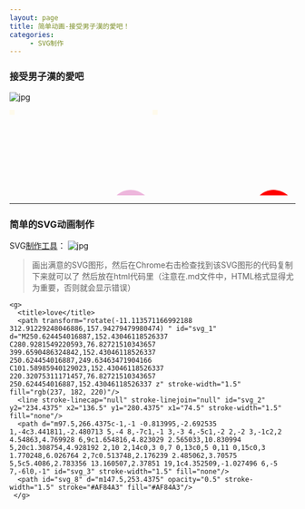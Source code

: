 ```yaml
---
layout: page
title: 简单动画-接受男子漢的愛吧！
categories:
     - SVG制作
---
```


### 接受男子漢的愛吧
![jpg](/jekyll-theme-basically-basic/assets/images/Love.png)
<html>
	<head>
	<style type="text/css">
@keyframes spin{
	0% {
		transform:rotate(0deg);
	}
	50 {
		transform:rotate(180deg);
	}
	100%{
		transform:rotate(360deg);
			}
}
@keyframes scale {  
            0%{
                transform: scale(1); 
            }
            25%{
                transform: scale(1.2);
            }
            50%{
                transform: scale(1.6);
            }
            75%{
                transform: scale(0);
            }
        }
div.love_p{
	animation: spin 2s 1s;
	infinite;
	transform-origin: 50% 50%;
	}
div.love_r{animation: scale 2s 1s;
	transform-origin: 40% 40%;
	}
div.love{
	display:flex;
}
</style>
	
</head>
	
<body> <div class="love"><article>
	<div class="love_p">
	<svg xmlns="http://www.w3.org/2000/svg" width="500" height="300">
 <!-- Created with Method Draw - http://github.com/duopixel/Method-Draw/ -->
 <g>
  <title>background</title>
  <rect fill="#fefaec" id="canvas_background" height="10" width="10" y="-1" x="-1"/>
  <g display="none" overflow="visible" y="0" x="0" height="100%" width="100%" id="canvasGrid">
   <rect fill="url(#gridpattern)" stroke-width="0" y="0" x="0" height="100%" width="100%"/>
  </g>
 </g>
 <g>
  <title>love</title>
  <path transform="rotate(-11.113571166992188 312.91229248046886,157.94279479980474) " id="svg_1" d="M250.624454016887,152.43046118526337 C280.9281549220593,76.82721510343657 399.6590486324842,152.43046118526337 250.624454016887,249.63463471904166 C101.58985940129023,152.43046118526337 220.32075311171457,76.82721510343657 250.624454016887,152.43046118526337 z" stroke-width="1.5" fill="rgb(237, 182, 220)"/>
  <line stroke-linecap="null" stroke-linejoin="null" id="svg_2" y2="234.4375" x2="136.5" y1="280.4375" x1="74.5" stroke-width="1.5" fill="none"/>
  <path d="m97.5,266.4375c-1,-1 -0.813995,-2.692535 1,-4c3.441811,-2.480713 5,-4 8,-7c1,-1 3,-3 4,-5c1,-2 2,-2 3,-1c2,2 4.54863,4.769928 6,9c1.654816,4.823029 2.565033,10.830994 5,20c1.308754,4.928192 2,10 2,14c0,3 0,7 0,13c0,5 0,11 0,15c0,3 1.770248,6.026764 2,7c0.513748,2.176239 2.485062,3.70575 5,5c5.4086,2.783356 13.160507,2.37851 19,1c4.352509,-1.027496 6,-5 7,-6l0,-1" id="svg_3" stroke-width="1.5" fill="none"/>
  <path id="svg_8" d="m147.5,253.4375" opacity="0.5" stroke-width="1.5" stroke="#AF84A3" fill="#AF84A3"/>
 </g>
</svg>
	</div> </article>
	<article>
		<div class="love_r">
		<svg xmlns="http://www.w3.org/2000/svg" width="500" height="300">
	 <!-- Created with Method Draw - http://github.com/duopixel/Method-Draw/ -->
	 <g>
	  <title>background</title>
	  <rect fill="#fefaec" id="canvas_background" height="10" width="10" y="-1" x="-1"/>
	  <g display="none" overflow="visible" y="0" x="0" height="100%" width="100%" id="canvasGrid">
	   <rect fill="url(#gridpattern)" stroke-width="0" y="0" x="0" height="100%" width="100%"/>
	  </g>
	 </g>
	 <g>
	  <title>Layer</title>
	  <path transform="rotate(-11.113571166992188 312.91229248046886,157.94279479980474) " id="svg_1" d="M250.624454016887,152.43046118526337 C280.9281549220593,76.82721510343657 399.6590486324842,152.43046118526337 250.624454016887,249.63463471904166 C101.58985940129023,152.43046118526337 220.32075311171457,76.82721510343657 250.624454016887,152.43046118526337 z" stroke-width="1.5" fill="red"/>
	  <line stroke-linecap="null" stroke-linejoin="null" id="svg_2" y2="234.4375" x2="136.5" y1="280.4375" x1="74.5" stroke-width="1.5" fill="none"/>
	  <path d="m97.5,266.4375c-1,-1 -0.813995,-2.692535 1,-4c3.441811,-2.480713 5,-4 8,-7c1,-1 3,-3 4,-5c1,-2 2,-2 3,-1c2,2 4.54863,4.769928 6,9c1.654816,4.823029 2.565033,10.830994 5,20c1.308754,4.928192 2,10 2,14c0,3 0,7 0,13c0,5 0,11 0,15c0,3 1.770248,6.026764 2,7c0.513748,2.176239 2.485062,3.70575 5,5c5.4086,2.783356 13.160507,2.37851 19,1c4.352509,-1.027496 6,-5 7,-6l0,-1" id="svg_3" stroke-width="1.5" fill="none"/>
	  <path id="svg_8" d="m147.5,253.4375" opacity="0.5" stroke-width="1.5" stroke="#AF84A3" fill="#AF84A3"/>
	 </g>
	</svg>
		</div> </article></div>
</body>
</html>

***

  ### 简单的SVG动画制作
SVG[制作工具][6]：
![jpg](/jekyll-theme-basically-basic/assets/images/svgeditor.png)

> 画出满意的SVG图形，然后在Chrome右击检查找到该SVG图形的代码复制下来就可以了
然后放在html代码里（注意在.md文件中，HTML格式显得尤为重要，否则就会显示错误）

    <g>
      <title>love</title>
      <path transform="rotate(-11.113571166992188 312.91229248046886,157.94279479980474) " id="svg_1" d="M250.624454016887,152.43046118526337 C280.9281549220593,76.82721510343657 399.6590486324842,152.43046118526337 250.624454016887,249.63463471904166 C101.58985940129023,152.43046118526337 220.32075311171457,76.82721510343657 250.624454016887,152.43046118526337 z" stroke-width="1.5" fill="rgb(237, 182, 220)"/>
      <line stroke-linecap="null" stroke-linejoin="null" id="svg_2" y2="234.4375" x2="136.5" y1="280.4375" x1="74.5" stroke-width="1.5" fill="none"/>
      <path d="m97.5,266.4375c-1,-1 -0.813995,-2.692535 1,-4c3.441811,-2.480713 5,-4 8,-7c1,-1 3,-3 4,-5c1,-2 2,-2 3,-1c2,2 4.54863,4.769928 6,9c1.654816,4.823029 2.565033,10.830994 5,20c1.308754,4.928192 2,10 2,14c0,3 0,7 0,13c0,5 0,11 0,15c0,3 1.770248,6.026764 2,7c0.513748,2.176239 2.485062,3.70575 5,5c5.4086,2.783356 13.160507,2.37851 19,1c4.352509,-1.027496 6,-5 7,-6l0,-1" id="svg_3" stroke-width="1.5" fill="none"/>
      <path id="svg_8" d="m147.5,253.4375" opacity="0.5" stroke-width="1.5" stroke="#AF84A3" fill="#AF84A3"/>
     </g>

  [6]: https://c.runoob.com/more/svgeditor/